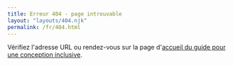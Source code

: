 ```yaml
---
title: Erreur 404 - page introuvable
layout: "layouts/404.njk"
permalink: /fr/404.html
---
```


Vérifiez l'adresse URL ou rendez-vous sur la page d'[accueil du guide pour une conception inclusive](/fr/).
